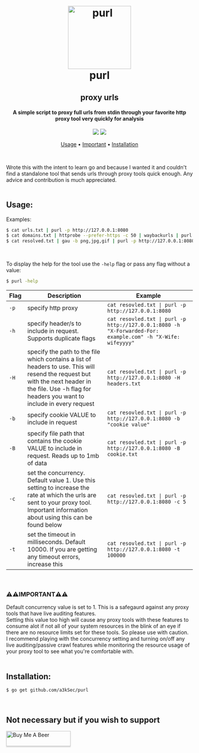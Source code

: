 <h1 align="center">
  <br>
  <a href="https://github.com/a3kSec/purl"><img src="https://i.ibb.co/smc89DZ/purl-icon.png" width="170" height="170" alt="purl"></a>
  <br>
  purl
  <br>
</h1>

<h2 align="center">proxy urls</h2>
<h4 align="center">A simple script to proxy full urls from stdin through your favorite http proxy tool very quickly for analysis</h4>

<p align="center">
  <a href="https://opensource.org/licenses/MIT"><img src="https://img.shields.io/badge/license-MIT-_red.svg"></a>
  <a href="https://github.com/a3kSec/purl/releases"><img src="https://img.shields.io/badge/release-v1.0-blue"></a>
</p>

<p align="center">
  <a href="#usage">Usage</a> •
  <a href="#warningwarningimportantwarningwarning">Important</a> •
  <a href="#installation">Installation</a>
</p>
<br />

Wrote this with the intent to learn go and because I wanted it and couldn't find a standalone tool that sends urls through proxy tools quick enough. Any advice and contribution is much appreciated.
<br />
<br />

## Usage:
Examples:

```bash
$ cat urls.txt | purl -p http://127.0.0.1:8080
$ cat domains.txt | httprobe --prefer-https -c 50 | waybackurls | purl -p http://127.0.0.1:8080
$ cat resolved.txt | gau -b png,jpg,gif | purl -p http://127.0.0.1:8080
```
<br />

To display the help for the tool use the `-help` flag or pass any flag without a value:

```bash
$ purl -help
```

| Flag | Description | Example |
|------|-------------|---------|
| `-p` | specify http proxy | `cat resovled.txt \| purl -p http://127.0.0.1:8080` |
| `-h` | specify header/s to include in request. Supports duplicate flags | `cat resovled.txt \| purl -p http://127.0.0.1:8080 -h "X-Forwarded-For: example.com" -h "X-Wife: wifeyyyy"` |
| `-H` | specify the path to the file which contains a list of headers to use. This will resend the request but with the next header in the file. Use -h flag for headers you want to include in every request | `cat resovled.txt \| purl -p http://127.0.0.1:8080 -H headers.txt` |
| `-b` | specify cookie VALUE to include in request | `cat resovled.txt \| purl -p http://127.0.0.1:8080 -b "cookie value"` |
| `-B` | specify file path that contains the cookie VALUE to include in request. Reads up to 1mb of data | `cat resovled.txt \| purl -p http://127.0.0.1:8080 -B cookie.txt` |
| `-c` | set the concurrency. Default value 1. Use this setting to increase the rate at which the urls are sent to your proxy tool. Important information about using this can be found below | `cat resovled.txt \| purl -p http://127.0.0.1:8080 -c 5` |
| `-t` | set the timeout in milliseconds. Default 10000. If you are getting any timeout errors, increase this | `cat resovled.txt \| purl -p http://127.0.0.1:8080 -t 100000` |
<br />

### :warning::warning:IMPORTANT:warning::warning:
Default concurrency value is set to 1. This is a safegaurd against any proxy tools that have live auditing features.\
Setting this value too high will cause any proxy tools with these features to consume alot if not all of your system resources in the blink of an eye if there are no resource limits set for these tools.
So please use with caution.\
I recommend playing with the concurrency setting and turning on/off any live auditing/passive crawl features while monitoring the resource usage of your proxy tool to see what you're comfortable with.
<br />
<br />

## Installation:
```
$ go get github.com/a3kSec/purl
```
<br />

## Not necessary but if you wish to support

<a href="https://www.buymeacoffee.com/a3kSec"><img src="https://img.buymeacoffee.com/button-api/?text=Buy me a beer&emoji=🍺&slug=a3kSec&button_colour=00ff08&font_colour=000000&font_family=Cookie&outline_colour=000000&coffee_colour=FFDD00" alt="Buy Me A Beer" style="height: 41px !important;width: 174px !important;box-shadow: 0px 3px 2px 0px rgba(190, 190, 190, 0.5) !important;-webkit-box-shadow: 0px 3px 2px 0px rgba(190, 190, 190, 0.5) !important;"></a>